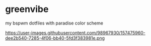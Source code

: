 # greenvibe
my bspwm dotfiles with paradise color scheme

https://user-images.githubusercontent.com/98967930/157475960-dee2b540-7285-4f06-bb40-5fd3f383981e.png
